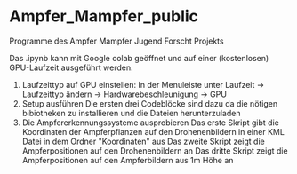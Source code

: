 # Ampfer_Mampfer_public
Programme des Ampfer Mampfer Jugend Forscht Projekts
 
 Das .ipynb kann mit Google colab geöffnet und auf einer (kostenlosen) GPU-Laufzeit ausgeführt werden.
 1. Laufzeittyp auf GPU einstellen:
   In der Menuleiste unter Laufzeit -> Laufzeittyp ändern -> Hardwarebeschleunigung -> GPU
 2. Setup ausführen
   Die ersten drei Codeblöcke sind dazu da die nötigen bibiotheken zu installieren und die Dateien herunterzuladen
 3. Die Ampfererkennungssysteme ausprobieren
   Das erste Skript gibt die Koordinaten der Ampferpflanzen auf den Drohenenbildern in einer KML Datei in dem Ordner "Koordinaten" aus
   Das zweite Skript zeigt die Ampferpositionen auf den Drohenenbildern an
   Das dritte Skript zeigt die Ampferpositionen auf den Ampferbildern aus 1m Höhe an
   
